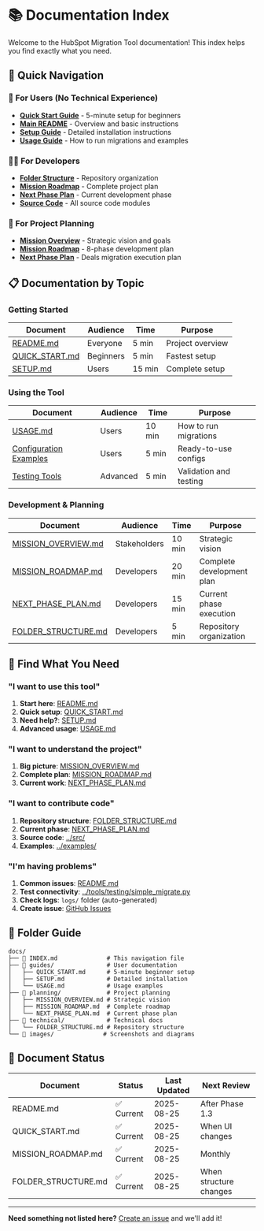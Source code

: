 # 📚 Documentation Index

Welcome to the HubSpot Migration Tool documentation! This index helps you find exactly what you need.

## 🚀 **Quick Navigation**

### **👤 For Users (No Technical Experience)**
- **[Quick Start Guide](guides/QUICK_START.md)** - 5-minute setup for beginners
- **[Main README](../README.md)** - Overview and basic instructions
- **[Setup Guide](guides/SETUP.md)** - Detailed installation instructions
- **[Usage Guide](guides/USAGE.md)** - How to run migrations and examples

### **👨‍💻 For Developers**
- **[Folder Structure](technical/FOLDER_STRUCTURE.md)** - Repository organization
- **[Mission Roadmap](planning/MISSION_ROADMAP.md)** - Complete project plan
- **[Next Phase Plan](planning/NEXT_PHASE_PLAN.md)** - Current development phase
- **[Source Code](../src/)** - All source code modules

### **🎯 For Project Planning**
- **[Mission Overview](planning/MISSION_OVERVIEW.md)** - Strategic vision and goals
- **[Mission Roadmap](planning/MISSION_ROADMAP.md)** - 8-phase development plan
- **[Next Phase Plan](planning/NEXT_PHASE_PLAN.md)** - Deals migration execution plan

## 📋 **Documentation by Topic**

### **Getting Started**
| Document | Audience | Time | Purpose |
|----------|----------|------|---------|
| [README.md](../README.md) | Everyone | 5 min | Project overview |
| [QUICK_START.md](guides/QUICK_START.md) | Beginners | 5 min | Fastest setup |
| [SETUP.md](guides/SETUP.md) | Users | 15 min | Complete setup |

### **Using the Tool**
| Document | Audience | Time | Purpose |
|----------|----------|------|---------|
| [USAGE.md](guides/USAGE.md) | Users | 10 min | How to run migrations |
| [Configuration Examples](../examples/configurations/) | Users | 5 min | Ready-to-use configs |
| [Testing Tools](../tools/) | Advanced | 5 min | Validation and testing |

### **Development & Planning**
| Document | Audience | Time | Purpose |
|----------|----------|------|---------|
| [MISSION_OVERVIEW.md](planning/MISSION_OVERVIEW.md) | Stakeholders | 10 min | Strategic vision |
| [MISSION_ROADMAP.md](planning/MISSION_ROADMAP.md) | Developers | 20 min | Complete development plan |
| [NEXT_PHASE_PLAN.md](planning/NEXT_PHASE_PLAN.md) | Developers | 15 min | Current phase execution |
| [FOLDER_STRUCTURE.md](technical/FOLDER_STRUCTURE.md) | Developers | 5 min | Repository organization |

## 🎯 **Find What You Need**

### **"I want to use this tool"**
1. **Start here**: [README.md](../README.md)
2. **Quick setup**: [QUICK_START.md](guides/QUICK_START.md)
3. **Need help?**: [SETUP.md](guides/SETUP.md)
4. **Advanced usage**: [USAGE.md](guides/USAGE.md)

### **"I want to understand the project"**
1. **Big picture**: [MISSION_OVERVIEW.md](planning/MISSION_OVERVIEW.md)
2. **Complete plan**: [MISSION_ROADMAP.md](planning/MISSION_ROADMAP.md)
3. **Current work**: [NEXT_PHASE_PLAN.md](planning/NEXT_PHASE_PLAN.md)

### **"I want to contribute code"**
1. **Repository structure**: [FOLDER_STRUCTURE.md](technical/FOLDER_STRUCTURE.md)
2. **Current phase**: [NEXT_PHASE_PLAN.md](planning/NEXT_PHASE_PLAN.md)
3. **Source code**: [../src/](../src/)
4. **Examples**: [../examples/](../examples/)

### **"I'm having problems"**
1. **Common issues**: [README.md](../README.md#getting-help)
2. **Test connectivity**: [../tools/testing/simple_migrate.py](../tools/testing/simple_migrate.py)
3. **Check logs**: `logs/` folder (auto-generated)
4. **Create issue**: [GitHub Issues](https://github.com/yourusername/modern-hubspot-migration/issues)

## 📁 **Folder Guide**

```
docs/
├── 📄 INDEX.md              # This navigation file
├── 📁 guides/               # User documentation
│   ├── QUICK_START.md      # 5-minute beginner setup
│   ├── SETUP.md            # Detailed installation
│   └── USAGE.md            # Usage examples
├── 📁 planning/             # Project planning
│   ├── MISSION_OVERVIEW.md # Strategic vision
│   ├── MISSION_ROADMAP.md  # Complete roadmap
│   └── NEXT_PHASE_PLAN.md  # Current phase plan
├── 📁 technical/            # Technical docs
│   └── FOLDER_STRUCTURE.md # Repository structure
└── 📁 images/              # Screenshots and diagrams
```

## 🔄 **Document Status**

| Document | Status | Last Updated | Next Review |
|----------|---------|-------------|------------|
| README.md | ✅ Current | 2025-08-25 | After Phase 1.3 |
| QUICK_START.md | ✅ Current | 2025-08-25 | When UI changes |
| MISSION_ROADMAP.md | ✅ Current | 2025-08-25 | Monthly |
| FOLDER_STRUCTURE.md | ✅ Current | 2025-08-25 | When structure changes |

---

**Need something not listed here?** [Create an issue](https://github.com/yourusername/modern-hubspot-migration/issues) and we'll add it!